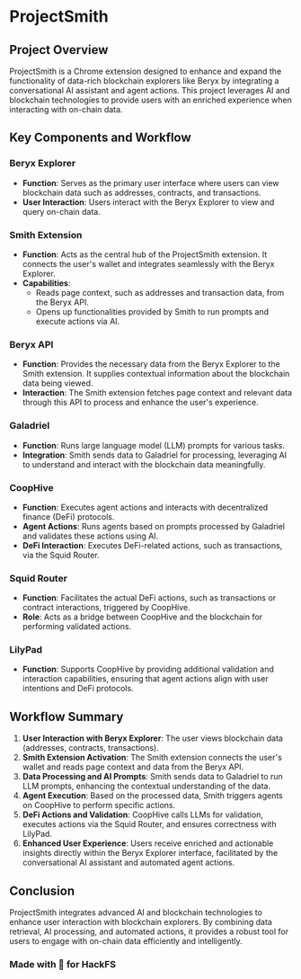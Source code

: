 # ProjectSmith

## Project Overview
ProjectSmith is a Chrome extension designed to enhance and expand the functionality of data-rich blockchain explorers like Beryx by integrating a conversational AI assistant and agent actions. This project leverages AI and blockchain technologies to provide users with an enriched experience when interacting with on-chain data.

## Key Components and Workflow

### Beryx Explorer
- **Function**: Serves as the primary user interface where users can view blockchain data such as addresses, contracts, and transactions.
- **User Interaction**: Users interact with the Beryx Explorer to view and query on-chain data.

### Smith Extension
- **Function**: Acts as the central hub of the ProjectSmith extension. It connects the user's wallet and integrates seamlessly with the Beryx Explorer.
- **Capabilities**: 
  - Reads page context, such as addresses and transaction data, from the Beryx API.
  - Opens up functionalities provided by Smith to run prompts and execute actions via AI.

### Beryx API
- **Function**: Provides the necessary data from the Beryx Explorer to the Smith extension. It supplies contextual information about the blockchain data being viewed.
- **Interaction**: The Smith extension fetches page context and relevant data through this API to process and enhance the user's experience.

### Galadriel
- **Function**: Runs large language model (LLM) prompts for various tasks.
- **Integration**: Smith sends data to Galadriel for processing, leveraging AI to understand and interact with the blockchain data meaningfully.

### CoopHive
- **Function**: Executes agent actions and interacts with decentralized finance (DeFi) protocols.
- **Agent Actions**: Runs agents based on prompts processed by Galadriel and validates these actions using AI.
- **DeFi Interaction**: Executes DeFi-related actions, such as transactions, via the Squid Router.

### Squid Router
- **Function**: Facilitates the actual DeFi actions, such as transactions or contract interactions, triggered by CoopHive.
- **Role**: Acts as a bridge between CoopHive and the blockchain for performing validated actions.

### LilyPad
- **Function**: Supports CoopHive by providing additional validation and interaction capabilities, ensuring that agent actions align with user intentions and DeFi protocols.

## Workflow Summary
1. **User Interaction with Beryx Explorer**: The user views blockchain data (addresses, contracts, transactions).
2. **Smith Extension Activation**: The Smith extension connects the user's wallet and reads page context and data from the Beryx API.
3. **Data Processing and AI Prompts**: Smith sends data to Galadriel to run LLM prompts, enhancing the contextual understanding of the data.
4. **Agent Execution**: Based on the processed data, Smith triggers agents on CoopHive to perform specific actions.
5. **DeFi Actions and Validation**: CoopHive calls LLMs for validation, executes actions via the Squid Router, and ensures correctness with LilyPad.
6. **Enhanced User Experience**: Users receive enriched and actionable insights directly within the Beryx Explorer interface, facilitated by the conversational AI assistant and automated agent actions.

## Conclusion
ProjectSmith integrates advanced AI and blockchain technologies to enhance user interaction with blockchain explorers. By combining data retrieval, AI processing, and automated actions, it provides a robust tool for users to engage with on-chain data efficiently and intelligently.

### Made with 💙 for HackFS 
